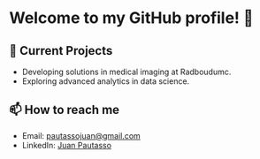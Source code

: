 # Welcome to my GitHub profile! 👋

## 🔭 Current Projects
- Developing solutions in medical imaging at Radboudumc.
- Exploring advanced analytics in data science.

## 📫 How to reach me
- Email: pautassojuan@gmail.com
- LinkedIn: [Juan Pautasso](https://www.linkedin.com/in/juan-jose-pautasso)
